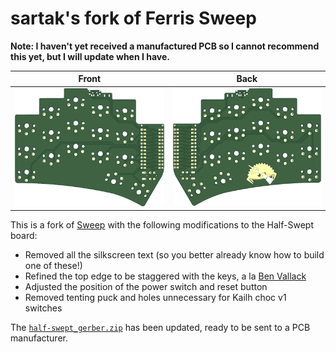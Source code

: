 # sartak's fork of Ferris Sweep

**Note: I haven't yet received a manufactured PCB so I cannot recommend this yet, but I will update when I have.**

|                     Front                     |                    Back                     |
| :-------------------------------------------: | :-----------------------------------------: |
| ![front](/gallery/sweep-half-swept/front.png) | ![back](/gallery/sweep-half-swept/back.png) |

This is a fork of [Sweep](https://github.com/davidphilipbarr/Sweep) with the following modifications to the Half-Swept board:

- Removed all the silkscreen text (so you better already know how to build one of these!)
- Refined the top edge to be staggered with the keys, a la [Ben Vallack](https://www.youtube.com/watch?v=JqpBKuEVinw)
- Adjusted the position of the power switch and reset button
- Removed tenting puck and holes unnecessary for Kailh choc v1 switches

The [`half-swept_gerber.zip`](https://github.com/sartak/Sweep/raw/main/Sweep%20half-swept/half-swept_gerber.zip) has been updated, ready to be sent to a PCB manufacturer.
